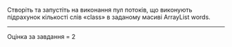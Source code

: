 Створіть та запустіть на виконання пул потоків, що виконують підрахунок кількості слів «class» в заданому масиві ArrayList<String> words.

---
Оцінка за завдання = 2 